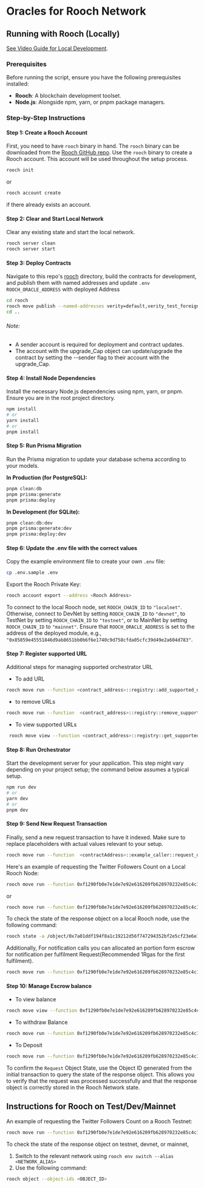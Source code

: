 # Oracles for Rooch Network

## Running with Rooch (Locally)

[See Video Guide for Local Development](https://www.loom.com/share/09f69ebfcf7f4b4899150c4a83e7c704?sid=4ca55c5e-fdf2-4bb7-8401-87af05295362).

### Prerequisites

Before running the script, ensure you have the following prerequisites installed:

- **Rooch**: A blockchain development toolset.
- **Node.js**: Alongside npm, yarn, or pnpm package managers.

### Step-by-Step Instructions

#### Step 1: Create a Rooch Account

First, you need to have `rooch` binary in hand. The `rooch` binary can be downloaded from the [Rooch GitHub repo](https://github.com/rooch-network/rooch). Use the `rooch` binary to create a Rooch account. This account will be used throughout the setup process.

```bash
rooch init
```

or

```bash
rooch account create
```

if there already exists an account.

#### Step 2: Clear and Start Local Network

Clear any existing state and start the local network.

```bash
rooch server clean
rooch server start
```

#### Step 3: Deploy Contracts

Navigate to this repo's [rooch](../rooch) directory, build the contracts for development, and publish them with named addresses and update `.env` `ROOCH_ORACLE_ADDRESS` with deployed Address

```bash
cd rooch
rooch move publish --named-addresses verity=default,verity_test_foreign_module=default --sender default
cd ..
```

###### Note:
- A sender account is required for deployment and contract updates.
- The account with the upgrade_Cap object can update/upgrade the contract by setting the --sender flag to their account with the upgrade_Cap.

#### Step 4: Install Node Dependencies

Install the necessary Node.js dependencies using npm, yarn, or pnpm. Ensure you are in the root project directory.

```bash
npm install
# or
yarn install
# or
pnpm install
```

#### Step 5: Run Prisma Migration

Run the Prisma migration to update your database schema according to your models.

**In Production (for PostgreSQL):**

```bash
pnpm clean:db
pnpm prisma:generate
pnpm prisma:deploy
```

**In Development (for SQLite):**

```bash
pnpm clean:db:dev
pnpm prisma:generate:dev
pnpm prisma:deploy:dev
```

#### Step 6: Update the .env file with the correct values

Copy the example environment file to create your own `.env` file:

```bash
cp .env.sample .env
```

Export the Rooch Private Key:

```bash
rooch account export --address <Rooch Address>
```


To connect to the local Rooch node, set `ROOCH_CHAIN_ID` to `"localnet"`.
Otherwise, connect to DevNet by setting `ROOCH_CHAIN_ID` to `"devnet"`, to TestNet by setting `ROOCH_CHAIN_ID` to `"testnet"`, or to MainNet by setting `ROOCH_CHAIN_ID` to `"mainnet"`.
Ensure that `ROOCH_ORACLE_ADDRESS` is set to the address of the deployed module, e.g., `"0x85859e45551846d9ab8651bb0b6f6e1740c9d758cfda05cfc39d49e2a604d783"`.

#### Step 7: Register supported URL
Additional steps for managing supported orchestrator URL

- To add URL

```bash
rooch move run --function <contract_address>::registry::add_supported_url --sender-account <orchestrator_address> --args 'string:https://api.openai.com/v1/chat/completions' --args 'u256:50000' --args 'u64:40' --args 'u256:4000' --args 'u256:5000'
```

- to remove URLs

```bash
rooch move run --function  <contract_address>::registry::remove_supported_url --sender-account <orchestrator_address> --args 'string:https://api.openai.com/v1/chat/completions'
```

- To view supported URLs

```bash
 rooch move view --function <contract_address>::registry::get_supported_urls  --args 'address:<orchestrator_address>'
```


#### Step 8: Run Orchestrator

Start the development server for your application. This step might vary depending on your project setup; the command below assumes a typical setup.

```bash
npm run dev
# or
yarn dev
# or
pnpm dev
```

#### Step 9: Send New Request Transaction

Finally, send a new request transaction to have it indexed. Make sure to replace placeholders with actual values relevant to your setup.

```bash
rooch move run --function  <contractAddress>::example_caller::request_data --sender-account default --args 'string:https://api.x.com/2/users/by/username/elonmusk?user.fields=public_metrics' --args 'string:GET' --args 'string:{}' --args 'string:{}' --args 'string:.data.public_metrics.followers_count' --args 'address:<Orchestrator Address>'
```

Here's an example of requesting the Twitter Followers Count on a Local Rooch Node:

```bash
rooch move run --function 0xf1290fb0e7e1de7e92e616209fb628970232e85c4c1a264858ff35092e1be231::example_caller::request_data --sender-account default --args 'string:https://api.x.com/2/users/by/username/elonmusk?user.fields=public_metrics' --args 'string:GET' --args 'string:{}' --args 'string:{}' --args 'string:.data.public_metrics.followers_count' --args 'address:0x694cbe655b126e9e6a997e86aaab39e538abf30a8c78669ce23a98740b47b65d' --args 'u256:50000'
```
or
```bash
rooch move run --function 0xf1290fb0e7e1de7e92e616209fb628970232e85c4c1a264858ff35092e1be231::example_caller::request_data --sender-account default --args 'string:https://api.openai.com/v1/chat/completions' --args 'string:POST' --args 'string:{}' --args 'string:{"model": "gpt-4o-mini", "messages": [{"role": "user", "content": "Say this is a test!"}],"temperature": 0.7}' --args 'string:.choices[].message.content' --args 'address:0x694cbe655b126e9e6a997e86aaab39e538abf30a8c78669ce23a98740b47b65d' --args 'u256:50000000'
```
To check the state of the response object on a local Rooch node, use the following command:

```bash
rooch state -a /object/0x7a01ddf194f8a1c19212d56f747294352bf2e5cf23e6e10e64937aa1955704b0
```


Additionally,
For notification calls you can allocated an portion form escrow for notification per fulfilment Request(Recommended 1Rgas for the first fulfilment).
```bash
rooch move run --function 0xf1290fb0e7e1de7e92e616209fb628970232e85c4c1a264858ff35092e1be231::oracles::update_notification_gas_allocation --sender-account default  --args 'address:0x27e46e033da11c4d1f986081877e80cefb2b29dec1c559c97c3ccf12e910aba7' --args 'string:example_caller::receive_data' --args 'u256:10000000'
```

#### Step 10: Manage Escrow balance

- To view balance

```bash
rooch move view --function 0xf1290fb0e7e1de7e92e616209fb628970232e85c4c1a264858ff35092e1be231::oracles::get_user_balance  --args 'address:<your_address>'
```

- To withdraw Balance
```bash
rooch move run --function 0xf1290fb0e7e1de7e92e616209fb628970232e85c4c1a264858ff35092e1be231::oracles::withdraw_from_escrow  --args 'u256:<amount>'
```

- To Deposit
```bash
rooch move run --function 0xf1290fb0e7e1de7e92e616209fb628970232e85c4c1a264858ff35092e1be231::oracles::deposit_to_escrow  --args 'u256:<amount>'
```

To confirm the `Request` Object State, use the Object ID generated from the initial transaction to query the state of the response object.
This allows you to verify that the request was processed successfully and that the response object is correctly stored in the Rooch Network state.

## Instructions for Rooch on Test/Dev/Mainnet

An example of requesting the Twitter Followers Count on a Rooch Testnet:

```bash
rooch move run --function 0xf1290fb0e7e1de7e92e616209fb628970232e85c4c1a264858ff35092e1be231::example_caller::request_data --sender-account default --args 'string:https://api.x.com/2/users/by/username/elonmusk?user.fields=public_metrics' --args 'string:GET' --args 'string:{}' --args 'string:{}' --args 'string:.data.public_metrics.followers_count' --args 'address:0x694cbe655b126e9e6a997e86aaab39e538abf30a8c78669ce23a98740b47b65d'
```

To check the state of the response object on testnet, devnet, or mainnet,

1. Switch to the relevant network using `rooch env switch --alias <NETWORK_ALIAS>`
2. Use the following command:

```bash
rooch object --object-ids <OBJECT_ID>
```
